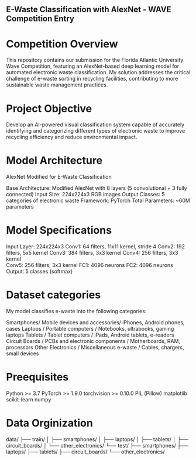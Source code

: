 ## E-Waste Classification with AlexNet - WAVE Competition Entry

# Competition Overview
This repository contains our submission for the Florida Atlantic University Wave Competition, featuring an AlexNet-based deep learning model for automated electronic waste classification. My solution addresses the critical challenge of e-waste sorting in recycling facilities, contributing to more sustainable waste management practices.

# Project Objective
Develop an AI-powered visual classification system capable of accurately identifying and categorizing different types of electronic waste to improve recycling efficiency and reduce environmental impact.

# Model Architecture
AlexNet Modified for E-Waste Classification

Base Architecture: Modified AlexNet with 8 layers (5 convolutional + 3 fully connected)
Input Size: 224x224x3 RGB images
Output Classes: 5 categories of electronic waste
Framework: PyTorch
Total Parameters: ~60M parameters

# Model Specifications
Input Layer: 224x224x3
Conv1: 64 filters, 11x11 kernel, stride 4
Conv2: 192 filters, 5x5 kernel
Conv3: 384 filters, 3x3 kernel
Conv4: 256 filters, 3x3 kernel  
Conv5: 256 filters, 3x3 kernel
FC1: 4096 neurons
FC2: 4096 neurons
Output: 5 classes (softmax)

# Dataset categories
My model classifies e-waste into the following categories:

Smartphones/ Mobile devices and accessories/ iPhones, Android phones, cases
Laptops / Portable computers / Notebooks, ultrabooks, gaming laptops
Tablets / Tablet computers / iPads, Android tablets, e-readers
Circuit Boards / PCBs and electronic components / Motherboards, RAM, processors
Other Electronics / Miscellaneous e-waste / Cables, chargers, small devices

# Preequisites

Python >= 3.7
PyTorch >= 1.9.0
torchvision >= 0.10.0
PIL (Pillow)
matplotlib
scikit-learn
numpy

# Data Orginization
data/
├── train/
│   ├── smartphones/
│   ├── laptops/
│   ├── tablets/
│   ├── circuit_boards/
│   └── other_electronics/
└── test/
    ├── smartphones/
    ├── laptops/
    ├── tablets/
    ├── circuit_boards/
    └── other_electronics/